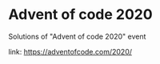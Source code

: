 # Advent of code 2020

Solutions of "Advent of code 2020" event

link: https://adventofcode.com/2020/
